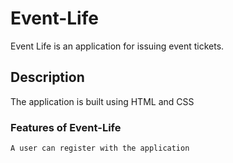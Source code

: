 # Event-Life
Event Life is an application for issuing event tickets.
## Description
The application is built using HTML and CSS
### Features of Event-Life
```
A user can register with the application

```

